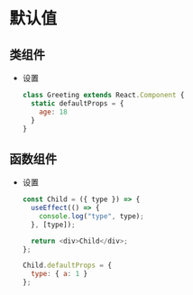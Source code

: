 # 默认值

## 类组件

*   设置

    ```javascript
    class Greeting extends React.Component {
      static defaultProps = {
        age: 18
      }
    }

    ```

## 函数组件

*   设置

    ```javascript
    const Child = ({ type }) => {
      useEffect(() => {
        console.log("type", type);
      }, [type]);

      return <div>Child</div>;
    };

    Child.defaultProps = {
      type: { a: 1 }
    };
    ```
